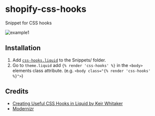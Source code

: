 # shopify-css-hooks
Snippet for CSS hooks

![example1](https://user-images.githubusercontent.com/9139991/93655782-988d7d00-f9f3-11ea-8ebe-9f1281f912ae.png)

## Installation

1. Add [`css-hooks.liquid`](./css-hooks.liquid) to the Snippets/ folder.
2. Go to `theme.liquid` add `{% render 'css-hooks' %}` in the `<body>` elements class attribute. (e.g. `<body class="{% render 'css-hooks' %}">`)

## Credits

- [Creating Useful CSS Hooks in Liquid by Keir Whitaker](https://www.shopify.com/partners/blog/92262598-creating-useful-css-hooks-in-liquid)
- [Modernizr](https://modernizr.com/docs)
